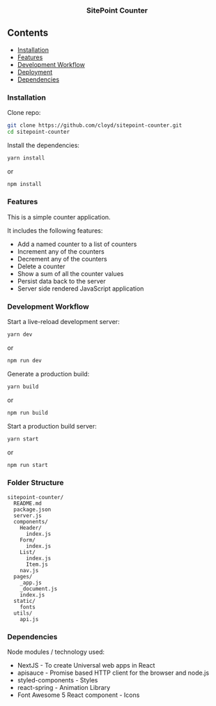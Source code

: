 <h3 align="center">SitePoint Counter</h3>

## Contents

- [Installation](#installation)
- [Features](#features)
- [Development Workflow](#development-workflow)
- [Deployment](#deployment)
- [Dependencies](#dependencies)

### Installation
Clone repo: 
```sh
git clone https://github.com/cloyd/sitepoint-counter.git
cd sitepoint-counter
```

Install the dependencies:
```sh
yarn install
```
or
```sh
npm install
```

### Features
This is a simple counter application.

It includes the following features:

 - Add a named counter to a list of counters
 - Increment any of the counters
 - Decrement any of the counters
 - Delete a counter
 - Show a sum of all the counter values
 - Persist data back to the server
 - Server side rendered JavaScript application

### Development Workflow
Start a live-reload development server:
```sh
yarn dev
```
or
```sh
npm run dev
```

Generate a production build:
```sh
yarn build
```
or
```sh
npm run build
```

Start a production build server:
```sh
yarn start
```
or
```sh
npm run start
```

### Folder Structure
```
sitepoint-counter/
  README.md
  package.json
  server.js
  components/
    Header/
      index.js
    Form/
      index.js
    List/
      index.js
      Item.js
    nav.js
  pages/
    _app.js
    _document.js
    index.js
  static/
    fonts
  utils/
    api.js
```

### Dependencies
Node modules / technology used:
  - NextJS - To create Universal web apps in React
  - apisauce - Promise based HTTP client for the browser and node.js
  - styled-components - Styles
  - react-spring - Animation Library
  - Font Awesome 5 React component - Icons 